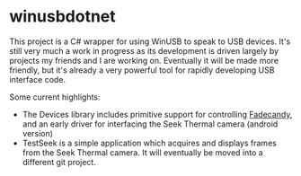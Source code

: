 winusbdotnet
============

This project is a C# wrapper for using WinUSB to speak to USB devices. It's still very much a work in progress as its development is driven largely by projects my friends and I are working on. Eventually it will be made more friendly, but it's already a very powerful tool for rapidly developing USB interface code.

Some current highlights:
* The Devices library includes primitive support for controlling [Fadecandy](https://github.com/scanlime/fadecandy), and an early driver for interfacing the Seek Thermal camera (android version)
* TestSeek is a simple application which acquires and displays frames from the Seek Thermal camera. It will eventually be moved into a different git project.

